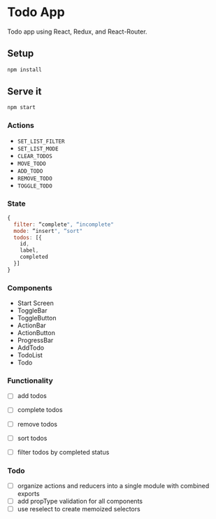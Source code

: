 # Todo App
Todo app using React, Redux, and React-Router.

## Setup

```bash
npm install
```

## Serve it

```bash
npm start
```

### Actions

* `SET_LIST_FILTER`
* `SET_LIST_MODE`
* `CLEAR_TODOS`
* `MOVE_TODO`
* `ADD_TODO`
* `REMOVE_TODO`
* `TOGGLE_TODO`


### State
```js
{
  filter: “complete", “incomplete"
  mode: “insert", “sort"
  todos: [{
  	id,
  	label,
  	completed
  }]
}
```

### Components

- Start Screen
- ToggleBar
- ToggleButton
- ActionBar
- ActionButton
- ProgressBar
- AddTodo
- TodoList
- Todo


### Functionality
- [ ] add todos
- [ ] complete todos
- [ ] remove todos
- [ ] sort todos
- [ ] filter todos by completed status


### Todo
- [ ] organize actions and reducers into a single module with combined exports
- [ ] add propType validation for all components
- [ ] use reselect to create memoized selectors
